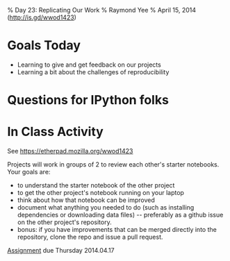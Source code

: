 % Day 23:  Replicating Our Work
% Raymond Yee 
% April 15, 2014 (<http://is.gd/wwod1423>)

# Goals Today

* Learning to give and get feedback on our projects
* Learning a bit about the challenges of reproducibility

# Questions for IPython folks

# In Class Activity
 
See <https://etherpad.mozilla.org/wwod1423>

Projects will work in groups of 2 to review each other's starter notebooks.  Your goals are:

* to understand the starter notebook of the other project
* to get the other project's notebook running on your laptop
* think about how that notebook can be improved
* document what anything you needed to do (such as installing dependencies or downloading data files) -- preferably as a github issue
on the other project's repository.
* bonus:  if you have improvements that can be merged directly into the repository, clone the repo and issue a pull request.
  
[Assignment](https://bcourses.berkeley.edu/courses/1189091/assignments/4926289) due Thursday 2014.04.17


